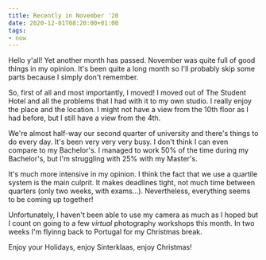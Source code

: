```yaml
---
title: Recently in November '20
date: 2020-12-01T08:20:00+01:00
tags:
- now
---
```


Hello y'all! Yet another month has passed. November was quite full of good things in my opinion. It's been quite a long month so I'll probably skip some parts because I simply don't remember.

<!--more-->

So, first of all and most importantly, I moved! I moved out of The Student Hotel and all the problems that I had with it to my own studio. I really enjoy the place and the location. I might not have a view from the 10th floor as I had before, but I still have a view from the 4th.

We're almost half-way our second quarter of university and there's things to do every day. It's been very very very busy. I don't think I can even compare to my Bachelor's. I managed to work 50% of the time during my Bachelor's, but I'm struggling with 25% with my Master's.

It's much more intensive in my opinion. I think the fact that we use a quartile system is the main culprit. It makes deadlines tight, not much time between quarters (only two weeks, with exams...). Nevertheless, everything seems to be coming up together!

Unfortunately, I haven't been able to use my camera as much as I hoped but I count on going to a few *virtual* photography workshops this month. In two weeks I'm flyinng back to Portugal for my Christmas break.

Enjoy your Holidays, enjoy Sinterklaas, enjoy Christmas!

<!--more-->
